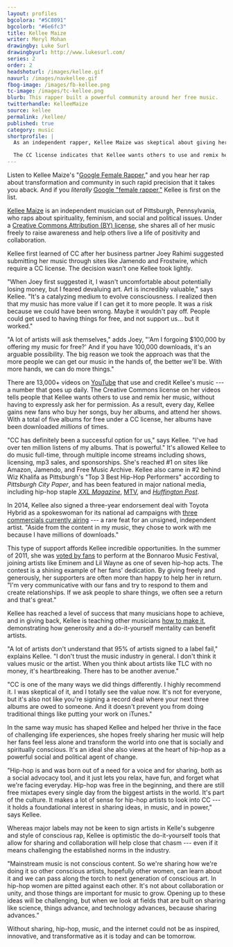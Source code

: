 ```yaml
---
layout: profiles
bgcolora: "#5C8091"
bgcolorb: "#6e6fc3"
title: Kellee Maize
writer: Meryl Mohan
drawingby: Luke Surl
drawingbyurl: http://www.lukesurl.com/
series: 2
order: 2
headshoturl: /images/kellee.gif
navurl: /images/navkellee.gif
fbog-image: /images/fb-kellee.png
tc-image: /images/tc-kellee.png
blurb: This rapper built a powerful community around her free music.
twitterhandle: KelleeMaize
source: kellee
permalink: /kellee/
published: true
category: music
shortprofile: |
  As an independent rapper, Kellee Maize was skeptical about giving her music away for free. Today, under a Creative Commons BY license, she has millions of downloads of her five albums, a Toyota Hybrid sponsorship deal, press coverage in the likes of *XXL Magazine*, and a Bonnaroo Music Festival performance under her belt. 

  The CC license indicates that Kellee wants others to use and remix her music, without having to ask her for permission. As a result, she gains new fans who use and buy her songs and attend her shows. "I don't trust the music industry in general. I don't think it values music or the artist. CC is one of the many ways we did things differently. I highly recommend it."
---
```


Listen to Kellee Maize's "[Google Female Rapper](https://www.youtube.com/watch?v=VhhdXG5UM2o)," and you hear her rap about transformation and community in such rapid precision that it takes you aback. And if you *literally* [Google "female rapper,"](https://www.google.com/search?q=female+rapper&rlz=1C5CHFA_enUS503US503&oq=female+rapper&aqs=chrome..69i57j0l5.15897j0j4&sourceid=chrome&es_sm=119&ie=UTF-8)  Kellee is first on the list.

[Kellee Maize](http://kelleemaize.com/) is an independent musician out of Pittsburgh, Pennsylvania, who raps about spirituality, feminism, and social and political issues. Under a [Creative Commons Attribution (BY) license](http://creativecommons.org/licenses/by/4.0/), she shares all of her music freely to raise awareness and help others live a life of positivity and collaboration. 

Kellee first learned of CC after her business partner Joey Rahimi suggested submitting her music through sites like Jamendo and Frostwire, which require a CC license. The decision wasn't one Kellee took lightly.

"When Joey first suggested it, I wasn't uncomfortable about potentially losing money, but I feared devaluing art. Art is incredibly valuable," says Kellee. "It's a catalyzing medium to evolve consciousness. I realized then that my music has more value if I can get it to more people. It was a risk because we could have been wrong. Maybe it wouldn't pay off. People could get used to having things for free, and not support us… but it worked."

"A lot of artists will ask themselves," adds Joey, "'Am I forgoing $100,000 by offering my music for free?' And if you have 100,000 downloads, it's an arguable possibility. The big reason we took the approach was that the more people we can get our music in the hands of, the better we'll be. With more hands, we can do more things."

There are 13,000+ videos on [YouTube](https://www.youtube.com/channel/UCwBhXADStizYpJyXDUZkATg) that use and credit Kellee's music&#160;--- a number that goes up daily. The Creative Commons license on her videos tells people that Kellee wants others to use and remix her music, without having to expressly ask her for permission. As a result, every day, Kellee gains new fans who buy her songs, buy her albums, and attend her shows. With a total of five albums for free under a CC license, her albums have been downloaded *millions* of times.

"CC has definitely been a successful option for us," says Kellee. "I've had over ten million listens of my albums. That is powerful." It's allowed Kellee to do music full-time, through multiple income streams including shows, licensing, mp3 sales, and sponsorships. She's reached #1 on sites like Amazon, Jamendo, and Free Music Archive. Kellee also came in #2 behind Wiz Khalifa as Pittsburgh's "Top 3 Best Hip-Hop Performers" according to *Pittsburgh City Paper*, and has been featured in major national media, including hip-hop staple *[XXL Magazine](http://www.xxlmag.com/rap-music/the-break/2012/03/the-break-presents-kellee-maize/)*, [MTV](http://www.mtv.com/news/1678526/mac-miller-pittsburgh-new-artists/), and [*Huffington Post*](http://www.huffingtonpost.com/kellee-maize/). 

In 2014, Kellee also signed a three-year endorsement deal with Toyota Hybrid as a spokeswoman for its national ad campaigns with [three commercials currently airing](https://www.google.com/search?q=kellee+prius&rlz=1C1CHFX_enUS500US500&oq=kellee+prius#q=kellee+maize+prius+commercial&tbm=vid)&nbsp;--- a rare feat for an unsigned, independent artist. "Aside from the content in my music, they chose to work with me because I have millions of downloads."

This type of support affords Kellee incredible opportunities. In the summer of 2011, she was [voted by fans](http://blog.sonicbids.com/bonnarookelleemaize) to perform at the Bonnaroo Music Festival, joining artists like Eminem and Lil Wayne as one of seven hip-hop acts. The contest is a shining example of her fans' dedication. By giving freely and generously, her supporters are often more than happy to help her in return. "I'm very communicative with our fans and try to respond to them and create relationships. If we ask people to share things, we often see a return and that's great."

Kellee has reached a level of success that many musicians hope to achieve, and in giving back, Kellee is teaching other musicians [how to make it](http://www.huffingtonpost.com/kellee-maize/how-i-made-it-in-the-musi_b_5024003.html#), demonstrating how generosity and a do-it-yourself mentality can benefit artists.

"A lot of artists don't understand that 95% of artists signed to a label fail," explains Kellee. "I don't trust the music industry in general. I don't think it values music or the artist. When you think about artists like TLC with no money, it's heartbreaking. There has to be another avenue."

"CC is one of the many ways we did things differently. I highly recommend it. I was skeptical of it, and I totally see the value now. It's not for everyone, but it's also not like you're signing a record deal where your next three albums are owed to someone. And it doesn't prevent you from doing traditional things like putting your work on iTunes."

In the same way music has shaped Kellee and helped her thrive in the face of challenging life experiences, she hopes freely sharing her music will help her fans feel less alone and transform the world into one that is socially and spiritually conscious. It's an ideal she also views at the heart of hip-hop as a powerful social and political agent of change.

"Hip-hop is and was born out of a need for a voice and for sharing, both as a social advocacy tool, and it just lets you relax, have fun, and forget what we're facing everyday. Hip-hop was free in the beginning, and there are still free mixtapes every single day from the biggest artists in the world. It's part of the culture. It makes a lot of sense for hip-hop artists to look into CC&nbsp;--- it holds a foundational interest in sharing ideas, in music, and in power," says Kellee.

Whereas major labels may not be keen to sign artists in Kelle's subgenre and style of conscious rap, Kellee is optimistic the do-it-yourself tools that allow for sharing and collaboration will help close that chasm&nbsp;--- even if it means challenging the established norms in the industry. 

"Mainstream music is not conscious content. So we're sharing how we're doing it so other conscious artists, hopefully other women, can learn about it and we can pass along the torch to next generation of conscious art. In hip-hop women are pitted against each other. It's not about collaboration or unity, and those things are important for music to grow. Opening up to these ideas will be challenging, but when we look at fields that are built on sharing like science, things advance, and technology advances, because sharing advances.”

Without sharing, hip-hop, music, and the internet could not be as inspired, innovative, and transformative as it is today and can be tomorrow.
